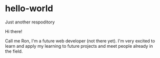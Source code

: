 # hello-world
Just another respoditory

Hi there!

Call me Ron, I'm a future web developer (not there yet). I'm very excited to learn and apply my learning to future projects and meet people already in the field.
